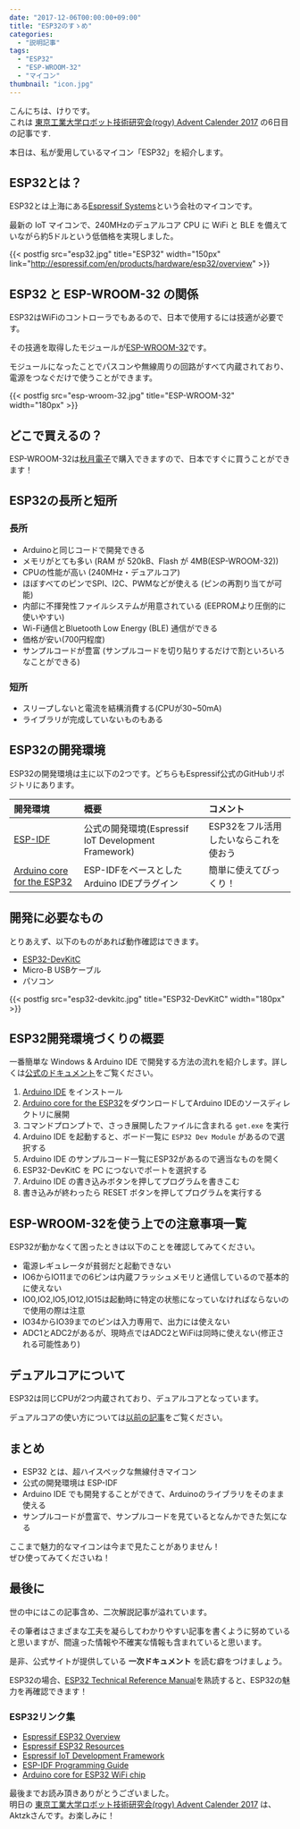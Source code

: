 ```yaml
---
date: "2017-12-06T00:00:00+09:00"
title: "ESP32のすゝめ"
categories:
  - "説明記事"
tags:
  - "ESP32"
  - "ESP-WROOM-32"
  - "マイコン"
thumbnail: "icon.jpg"
---
```


こんにちは、けりです。  
これは [東京工業大学ロボット技術研究会(rogy) Advent Calender 2017](https://adventar.org/calendars/2361) の6日目の記事です.

本日は、私が愛用しているマイコン「ESP32」を紹介します。

<!--more-->

## ESP32とは？

ESP32とは上海にある[Espressif Systems](http://espressif.com/)という会社のマイコンです。


最新の IoT マイコンで、240MHzのデュアルコア CPU に WiFi と BLE を備えていながら約5ドルという低価格を実現しました。


{{< postfig src="esp32.jpg" title="ESP32" width="150px" link="http://espressif.com/en/products/hardware/esp32/overview" >}}

## ESP32 と ESP-WROOM-32 の関係

ESP32はWiFiのコントローラでもあるので、日本で使用するには技適が必要です。

その技適を取得したモジュールが[ESP-WROOM-32](http://akizukidenshi.com/catalog/g/gM-11647/)です。

モジュールになったことでパスコンや無線周りの回路がすべて内蔵されており、電源をつなぐだけで使うことができます。

{{< postfig src="esp-wroom-32.jpg" title="ESP-WROOM-32" width="180px" >}}

## どこで買えるの？

ESP-WROOM-32は[秋月電子](http://akizukidenshi.com/catalog/g/gM-11647/)で購入できますので、日本ですぐに買うことができます！

## ESP32の長所と短所

### 長所

  * Arduinoと同じコードで開発できる
  * メモリがとても多い (RAM が 520kB、Flash が 4MB(ESP-WROOM-32))
  * CPUの性能が高い (240MHz・デュアルコア)
  * ほぼすべてのピンでSPI、I2C、PWMなどが使える (ピンの再割り当てが可能)
  * 内部に不揮発性ファイルシステムが用意されている (EEPROMより圧倒的に使いやすい)
  * Wi-Fi通信とBluetooth Low Energy (BLE) 通信ができる
  * 価格が安い(700円程度)
  * サンプルコードが豊富 (サンプルコードを切り貼りするだけで割といろいろなことができる)

### 短所

  * スリープしないと電流を結構消費する(CPUが30~50mA)
  * ライブラリが完成していないものもある

## ESP32の開発環境

ESP32の開発環境は主に以下の2つです。どちらもEspressif公式のGitHubリポジトリにあります。

|開発環境|概要|コメント|
|:--|:--|:--|
|[ESP-IDF](https://github.com/espressif/esp-idf)|公式の開発環境(Espressif IoT Development Framework)|ESP32をフル活用したいならこれを使おう|
|[Arduino core for the ESP32](https://github.com/espressif/arduino-esp32)|ESP-IDFをベースとしたArduino IDEプラグイン|簡単に使えてびっくり！|

## 開発に必要なもの

とりあえず、以下のものがあれば動作確認はできます。

  * [ESP32-DevKitC](http://akizukidenshi.com/catalog/g/gM-11819/)
  * Micro-B USBケーブル
  * パソコン

{{< postfig src="esp32-devkitc.jpg" title="ESP32-DevKitC" width="180px" >}}

## ESP32開発環境づくりの概要

一番簡単な Windows & Arduino IDE で開発する方法の流れを紹介します。詳しくは[公式のドキュメント](https://github.com/espressif/arduino-esp32#installation-instructions)をご覧ください。

  1. [Arduino IDE](https://www.arduino.cc/en/Main/Software) をインストール
  1. [Arduino core for the ESP32](https://github.com/espressif/arduino-esp32)をダウンロードしてArduino IDEのソースディレクトリに展開
  1. コマンドプロンプトで、さっき展開したファイルに含まれる `get.exe` を実行
  1. Arduino IDE を起動すると、ボード一覧に `ESP32 Dev Module` があるので選択する
  1. Arduino IDE のサンプルコード一覧にESP32があるので適当なものを開く
  1. ESP32-DevKitC を PC につないでポートを選択する
  1. Arduino IDE の書き込みボタンを押してプログラムを書きこむ
  1. 書き込みが終わったら RESET ボタンを押してプログラムを実行する

## ESP-WROOM-32を使う上での注意事項一覧

ESP32が動かなくて困ったときは以下のことを確認してみてください。

  * 電源レギュレータが貧弱だと起動できない
  * IO6からIO11までの6ピンは内蔵フラッシュメモリと通信しているので基本的に使えない
  * IO0,IO2,IO5,IO12,IO15は起動時に特定の状態になっていなければならないので使用の際は注意
  * IO34からIO39までのピンは入力専用で、出力には使えない
  * ADC1とADC2があるが、現時点ではADC2とWiFiは同時に使えない(修正される可能性あり)

## デュアルコアについて

ESP32は同じCPUが2つ内蔵されており、デュアルコアとなっています。

デュアルコアの使い方については[以前の記事](/posts/2017-06-24-esp32-dual-core/)をご覧ください。

## まとめ

  * ESP32 とは、超ハイスペックな無線付きマイコン
  * 公式の開発環境は ESP-IDF
  * Arduino IDE でも開発することができて、Arduinoのライブラリをそのまま使える
  * サンプルコードが豊富で、サンプルコードを見ているとなんかできた気になる

ここまで魅力的なマイコンは今まで見たことがありません！  
ぜひ使ってみてくださいね！

## 最後に

世の中にはこの記事含め、二次解説記事が溢れています。

その筆者はさまざまな工夫を凝らしてわかりやすい記事を書くように努めていると思いますが、間違った情報や不確実な情報も含まれていると思います。

是非、公式サイトが提供している **一次ドキュメント** を読む癖をつけましょう。

ESP32の場合、[ESP32 Technical Reference Manual](http://espressif.com/sites/default/files/documentation/esp32_technical_reference_manual_en.pdf)を熟読すると、ESP32の魅力を再確認できます！

### ESP32リンク集

  * [Espressif ESP32 Overview](http://espressif.com/en/products/hardware/esp32/overview)
  * [Espressif ESP32 Resources](http://espressif.com/en/products/hardware/esp32/resources)
  * [Espressif IoT Development Framework](https://github.com/espressif/esp-idf)
  * [ESP-IDF Programming Guide](https://esp-idf.readthedocs.io/en/latest/#)
  * [Arduino core for ESP32 WiFi chip](https://github.com/espressif/arduino-esp32)

最後までお読み頂きありがとうございました。  
明日の [東京工業大学ロボット技術研究会(rogy) Advent Calender 2017](https://adventar.org/calendars/2361) は、Aktzkさんです。お楽しみに！
